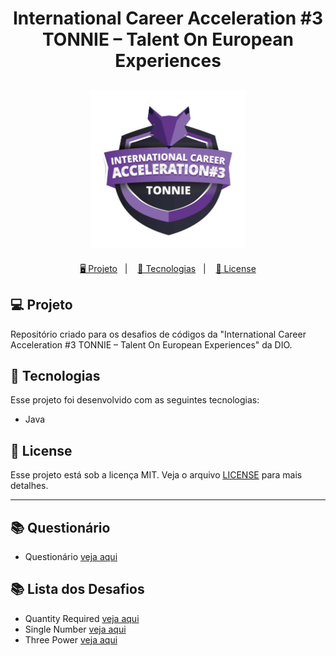 <h1 align="center">
  International Career Acceleration #3 TONNIE – Talent On European Experiences
</h1>

<h2 align="center">
  <img src="./assets/tonnie.webp" width="250px">
</h2>

<p align="center">
  <a href="#-projeto">🖥️ Projeto</a>&nbsp;&nbsp;&nbsp;|&nbsp;&nbsp;&nbsp;
  <a href="#-tecnologias">🚀 Tecnologias</a>&nbsp;&nbsp;&nbsp;|&nbsp;&nbsp;&nbsp;
  <a href="#-license">📝 License</a>
</p>

## 💻 Projeto

Repositório criado para os desafios de códigos da "International Career Acceleration #3 TONNIE – Talent On European Experiences" da DIO.

## 🚀 Tecnologias

Esse projeto foi desenvolvido com as seguintes tecnologias:

- Java

## 📝 License

Esse projeto está sob a licença MIT. Veja o arquivo [LICENSE](LICENSE) para mais detalhes.

---

## 📚 Questionário

- Questionário [veja aqui](./questions/questions.md)

## 📚 Lista dos Desafios

- Quantity Required [veja aqui](./desafio1/QuantityRequired.java)
- Single Number [veja aqui](./desafio2/SingleNumber.java)
- Three Power [veja aqui](./desafio3/ThreePower.java)
